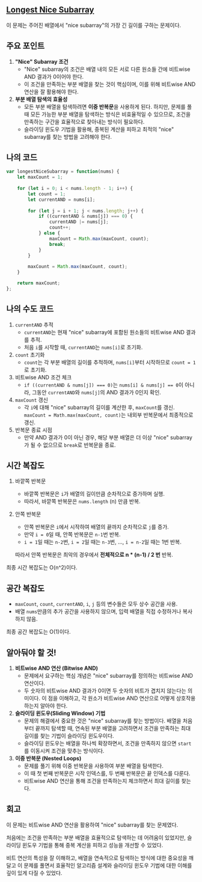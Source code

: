 ## [Longest Nice Subarray](https://leetcode.com/problems/longest-nice-subarray/?envType=daily-question&envId=2025-03-18)

이 문제는 주어진 배열에서 "nice subarray"의 가장 긴 길이를 구하는 문제이다.

## 주요 포인트

1. **"Nice" Subarray 조건**
    - "Nice" subarray의 조건은 배열 내의 모든 서로 다른 원소들 간에 비트wise AND 결과가 0이어야 한다.
    - 이 조건을 만족하는 부분 배열을 찾는 것이 핵심이며, 이를 위해 비트wise AND 연산을 잘 활용해야 한다.
2. **부분 배열 탐색의 효율성**
    - 모든 부분 배열을 탐색하려면 **이중 반복문**을 사용하게 된다. 하지만, 문제를 풀 때 모든 가능한 부분 배열을 탐색하는 방식은 비효율적일 수 있으므로, 조건을 만족하는 구간을 효율적으로 찾아내는 방식이 필요하다.
    - 슬라이딩 윈도우 기법을 활용해, 중복된 계산을 피하고 최적의 "nice" subarray를 찾는 방법을 고려해야 한다.

## 나의 코드

```jsx
var longestNiceSubarray = function(nums) {
    let maxCount = 1;
    
    for (let i = 0; i < nums.length - 1; i++) {
        let count = 1;
        let currentAND = nums[i];
        
        for (let j = i + 1; j < nums.length; j++) {
            if ((currentAND & nums[j]) === 0) {
                currentAND |= nums[j];
                count++;
            } else {
                maxCount = Math.max(maxCount, count);
                break;
            }
        }
        
        maxCount = Math.max(maxCount, count);
    }

    return maxCount;
};
```

## 나의 수도 코드

1. `currentAND` 추적
    - `currentAND`는 현재 "nice" subarray에 포함된 원소들의 비트wise AND 결과를 추적.
    - 처음 `i`를 시작할 때, `currentAND`는 `nums[i]`로 초기화.
2. `count` 초기화
    - `count`는 각 부분 배열의 길이를 추적하며, `nums[i]`부터 시작하므로 `count = 1`로 초기화.
3. 비트wise AND 조건 체크
    - `if ((currentAND & nums[j]) === 0)`는 `nums[i] & nums[j] == 0`이 아니라, 그동안 `currentAND`와 `nums[j]`의 AND 결과가 0인지 확인.
4. `maxCount` 갱신
    - 각 `i`에 대해 "nice" subarray의 길이를 계산한 후, `maxCount`를 갱신. `maxCount = Math.max(maxCount, count)`는 내외부 반복문에서 최종적으로 갱신.
5. 반복문 종료 시점
    - 만약 AND 결과가 0이 아닌 경우, 해당 부분 배열은 더 이상 "nice" subarray가 될 수 없으므로 `break`로 반복문을 종료.

## 시간 복잡도

1. 바깥쪽 반복문
    - 바깥쪽 반복문은 `i`가 배열의 길이만큼 순차적으로 증가하며 실행.
    - 따라서, 바깥쪽 반복문은 `nums.length` (n) 만큼 반복.
2. 안쪽 반복문
    - 안쪽 반복문은 `i`에서 시작하여 배열의 끝까지 순차적으로 `j`를 증가.
    - 만약 `i = 0`일 때, 안쪽 반복문은 `n-1`번 반복.
    - `i = 1`일 때는 `n-2`번, `i = 2`일 때는 `n-3`번, ..., `i = n-2`일 때는 1번 반복.
    
    따라서 안쪽 반복문은 최악의 경우에서 **전체적으로 n * (n-1) / 2 번** 반복.
    

최종 시간 복잡도는  O(n^2)이다.

## 공간 복잡도

- `maxCount`, `count`, `currentAND`, `i`, `j` 등의 변수들은 모두 상수 공간을 사용.
- 배열 `nums`만큼의 추가 공간을 사용하지 않으며, 입력 배열을 직접 수정하거나 복사하지 않음.

최종 공간 복잡도는 O(1)이다.

## 알아둬야 할 것!

1. **비트wise AND 연산 (Bitwise AND)**
    - 문제에서 요구하는 핵심 개념은 "nice" subarray를 정의하는 비트wise AND 연산이다.
    - 두 숫자의 비트wise AND 결과가 0이면 두 숫자의 비트가 겹치지 않는다는 의미이다. 이 점을 이해하고, 각 원소가 비트wise AND 연산으로 어떻게 상호작용하는지 알아야 한다.
2. **슬라이딩 윈도우(Sliding Window) 기법**
    - 문제의 해결에서 중요한 것은 "nice" subarray를 찾는 방법이다. 배열을 처음부터 끝까지 탐색할 때, 연속된 부분 배열을 고려하면서 조건을 만족하는 최대 길이를 찾는 기법이 슬라이딩 윈도우이다.
    - 슬라이딩 윈도우는 배열을 하나씩 확장하면서, 조건을 만족하지 않으면 `start`를 이동시켜 조건을 맞추는 방식이다.
3. **이중 반복문 (Nested Loops)**
    - 문제를 풀기 위해 이중 반복문을 사용하여 부분 배열을 탐색한다.
    - 이 때 첫 번째 반복문은 시작 인덱스를, 두 번째 반복문은 끝 인덱스를 다룬다.
    - 비트wise AND 연산을 통해 조건을 만족하는지 체크하면서 최대 길이를 찾는다.

## 회고

이 문제는 비트wise AND 연산을 활용하여 "nice" subarray를 찾는 문제였다.

처음에는 조건을 만족하는 부분 배열을 효율적으로 탐색하는 데 어려움이 있었지만, 슬라이딩 윈도우 기법을 통해 중복 계산을 피하고 성능을 개선할 수 있었다.

비트 연산의 특성을 잘 이해하고, 배열을 연속적으로 탐색하는 방식에 대한 중요성을 깨달고 이 문제를 풀면서 효율적인 알고리즘 설계와 슬라이딩 윈도우 기법에 대한 이해를 깊이 있게 다질 수 있었다.
